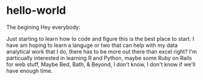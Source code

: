 # hello-world
The begining
Hey everybody:

Just starting to learn how to code and figure this is the best place to start. I have am hoping to learn a languge or two that can help with my data analytical work that I do, there has to be more out there than excel right? I'm particually interested in learning R and Python, maybe some Ruby on Rails for web stuff, Maybe Bed, Bath, & Beyond, I don't know, I don't know if we'll have enough time.   
